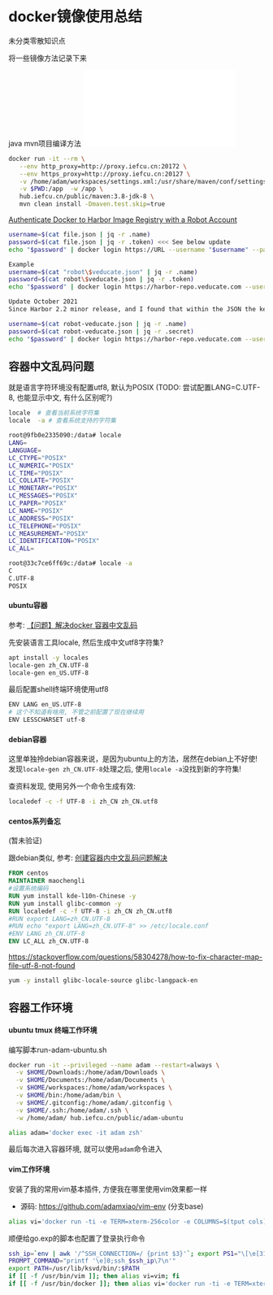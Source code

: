 # docker镜像使用总结

未分类零散知识点

将一些镜像方法记录下来

java mvn项目编译方法 ![](../asserts/mvn-settings.xml)
```bash
docker run -it --rm \
   --env http_proxy=http://proxy.iefcu.cn:20172 \
   --env https_proxy=http://proxy.iefcu.cn:20127 \
   -v /home/adam/workspaces/settings.xml:/usr/share/maven/conf/settings.xml \
   -v $PWD:/app  -w /app \
   hub.iefcu.cn/public/maven:3.8-jdk-8 \
   mvn clean install -Dmaven.test.skip=true
```

[Authenticate Docker to Harbor Image Registry with a Robot Account](https://veducate.co.uk/authenticate-docker-harbor-robot/)

```bash
username=$(cat file.json | jq -r .name)
password=$(cat file.json | jq -r .token) <<< See below update
echo "$password" | docker login https://URL --username "$username" --password-stdin

Example
username=$(cat "robot\$veducate.json" | jq -r .name)
password=$(cat robot\$veducate.json | jq -r .token)
echo "$password" | docker login https://harbor-repo.veducate.com --username "$username" --password-stdin

Update October 2021
Since Harbor 2.2 minor release, and I found that within the JSON the key name has changed to secret, so this is the updated example

username=$(cat robot-veducate.json | jq -r .name)
password=$(cat robot-veducate.json | jq -r .secret)
echo "$password" | docker login https://harbor-repo.veducate.com --username "$username" --password-stdin
```

## 容器中文乱码问题

就是语言字符环境没有配置utf8, 默认为POSIX
(TODO: 尝试配置LANG=C.UTF-8, 也能显示中文, 有什么区别呢?)

```bash
locale  # 查看当前系统字符集
locale  -a # 查看系统支持的字符集

root@9fb0e2335090:/data# locale
LANG=
LANGUAGE=
LC_CTYPE="POSIX"
LC_NUMERIC="POSIX"
LC_TIME="POSIX"
LC_COLLATE="POSIX"
LC_MONETARY="POSIX"
LC_MESSAGES="POSIX"
LC_PAPER="POSIX"
LC_NAME="POSIX"
LC_ADDRESS="POSIX"
LC_TELEPHONE="POSIX"
LC_MEASUREMENT="POSIX"
LC_IDENTIFICATION="POSIX"
LC_ALL=

root@33c7ce6ff69c:/data# locale -a
C
C.UTF-8
POSIX
```

#### ubuntu容器

参考: [【问题】解决docker 容器中文乱码](https://blog.csdn.net/bbj12345678/article/details/115263565)

先安装语言工具locale, 然后生成中文utf8字符集?
```bash
apt install -y locales
locale-gen zh_CN.UTF-8
locale-gen en_US.UTF-8
```

最后配置shell终端环境使用utf8
```bash
ENV LANG en_US.UTF-8
# 这个不知道有啥用, 不管之前配置了现在继续用
ENV LESSCHARSET utf-8
```

#### debian容器

这里单独拎debian容器来说，是因为ubuntu上的方法，居然在debian上不好使!
发现`locale-gen zh_CN.UTF-8`处理之后, 使用`locale -a`没找到新的字符集!

查资料发现, 使用另外一个命令生成有效:
```bash
localedef -c -f UTF-8 -i zh_CN zh_CN.utf8
```

#### centos系列备忘

(暂未验证)

跟debian类似, 参考: [创建容器内中文乱码问题解决](https://www.cxybb.com/article/weixin_39153210/83617792)
```dockerfile
FROM centos
MAINTAINER maochengli
#设置系统编码
RUN yum install kde-l10n-Chinese -y
RUN yum install glibc-common -y
RUN localedef -c -f UTF-8 -i zh_CN zh_CN.utf8
#RUN export LANG=zh_CN.UTF-8
#RUN echo "export LANG=zh_CN.UTF-8" >> /etc/locale.conf
#ENV LANG zh_CN.UTF-8
ENV LC_ALL zh_CN.UTF-8
```

https://stackoverflow.com/questions/58304278/how-to-fix-character-map-file-utf-8-not-found
```bash
yum -y install glibc-locale-source glibc-langpack-en
```

## 容器工作环境

#### ubuntu tmux 终端工作环境

编写脚本run-adam-ubuntu.sh
```bash
docker run -it --privileged --name adam --restart=always \
  -v $HOME/Downloads:/home/adam/Downloads \
  -v $HOME/Documents:/home/adam/Documents \
  -v $HOME/workspaces:/home/adam/workspaces \
  -v $HOME/bin:/home/adam/bin \
  -v $HOME/.gitconfig:/home/adam/.gitconfig \
  -v $HOME/.ssh:/home/adam/.ssh \
  -w /home/adam/ hub.iefcu.cn/public/adam-ubuntu

alias adam='docker exec -it adam zsh'
```

最后每次进入容器环境, 就可以使用`adam`命令进入

#### vim工作环境

安装了我的常用vim基本插件, 方便我在哪里使用vim效果都一样

* 源码: https://github.com/adamxiao/vim-env (分支base)

```bash
alias vi='docker run -ti -e TERM=xterm-256color -e COLUMNS=$(tput cols) -e LINES=$(tput lines) --rm -v $(pwd):/data hub.iefcu.cn/public/vim-env:base'
```

顺便给go.exp的脚本也配置了登录执行命令
```bash
ssh_ip=`env | awk '/^SSH_CONNECTION=/ {print $3}'`; export PS1="\[\e[31m\][ssh_"$ssh_ip"]\[\e[0m\] \u@\h: \W\$"
PROMPT_COMMAND="printf '\e]0;ssh_$ssh_ip\7\n'"
export PATH=/usr/lib/ksvd/bin/:$PATH
if [[ -f /usr/bin/vim ]]; then alias vi=vim; fi
if [[ -f /usr/bin/docker ]]; then alias vi='docker run -ti -e TERM=xterm-256color -e COLUMNS=$(tput cols) -e LINES=$(tput lines) --rm -v $(pwd):/data hub.iefcu.cn/public/vim-env:base'; fi
```
